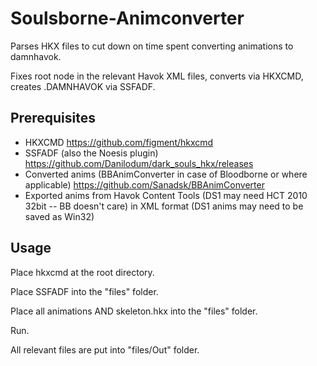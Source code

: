 # Soulsborne-Animconverter
Parses HKX files to cut down on time spent converting animations to damnhavok.

Fixes root node in the relevant Havok XML files, converts via HKXCMD, creates .DAMNHAVOK via SSFADF. 

## Prerequisites
* HKXCMD https://github.com/figment/hkxcmd
* SSFADF (also the Noesis plugin) https://github.com/Danilodum/dark_souls_hkx/releases
* Converted anims (BBAnimConverter in case of Bloodborne or where applicable) https://github.com/Sanadsk/BBAnimConverter
* Exported anims from Havok Content Tools (DS1 may need HCT 2010 32bit -- BB doesn't care) in XML format (DS1 anims may need to be saved as Win32)

## Usage
Place hkxcmd at the root directory.

Place SSFADF into the "files" folder.

Place all animations AND skeleton.hkx into the "files" folder.

Run.

All relevant files are put into "files/Out" folder. 
